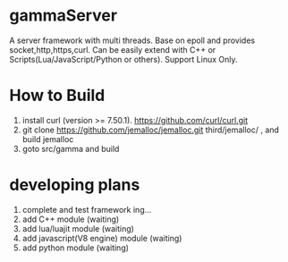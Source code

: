# gammaServer
A server framework with multi threads. Base on epoll and provides socket,http,https,curl. Can be easily extend with C++ or Scripts(Lua/JavaScript/Python or others). Support Linux Only.

# How to Build
1) install curl (version >= 7.50.1). https://github.com/curl/curl.git 
2) git clone https://github.com/jemalloc/jemalloc.git third/jemalloc/ , and build jemalloc
3) goto src/gamma and build

# developing plans
1) complete and test framework ing...
2) add C++ module (waiting)
3) add lua/luajit module (waiting)
4) add javascript(V8 engine) module (waiting)
5) add python module (waiting)

